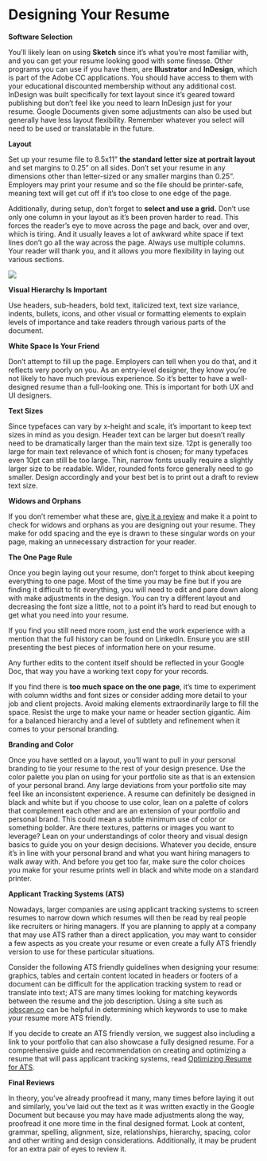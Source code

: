 # Designing Your Resume

**Software Selection**

You’ll likely lean on using **Sketch** since it’s what you’re most familiar with, and you can get your resume looking good with some finesse. Other programs you can use if you have them, are **Illustrator** and **InDesign**, which is part of the Adobe CC applications. You should have access to them with your educational discounted membership without any additional cost. InDesign was built specifically for text layout since it’s geared toward publishing but don’t feel like you need to learn InDesign just for your resume. Google Documents given some adjustments can also be used but generally have less layout flexibility. Remember whatever you select will need to be used or translatable in the future. 

**Layout**

Set up your resume file to 8.5x11” **the standard letter size at portrait layout** and set margins to 0.25” on all sides. Don’t set your resume in any dimensions other than letter-sized or any smaller margins than 0.25”. Employers may print your resume and so the file should be printer-safe, meaning text will get cut off if it’s too close to one edge of the page. 

Additionally, during setup, don’t forget to **select and use a grid.** Don’t use only one column in your layout as it’s been proven harder to read. This forces the reader’s eye to move across the page and back, over and over, which is tiring. And it usually leaves a lot of awkward white space if text lines don’t go all the way across the page. Always use multiple columns. Your reader will thank you, and it allows you more flexibility in laying out various sections.

<img src=”https://curriculum-content.s3.amazonaws.com/design/phase6/One-Column-Resume-Example.png”>

**Visual Hierarchy Is Important**

Use headers, sub-headers, bold text, italicized text, text size variance, indents, bullets, icons, and other visual or formatting elements to explain levels of importance and take readers through various parts of the document.

**White Space Is Your Friend**

Don’t attempt to fill up the page. Employers can tell when you do that, and it reflects very poorly on you. As an entry-level designer, they know you’re not likely to have much previous experience. So it’s better to have a well-designed resume than a full-looking one. This is important for both UX and UI designers.

**Text Sizes**

Since typefaces can vary by x-height and scale, it’s important to keep text sizes in mind as you design. Header text can be larger but doesn’t really need to be dramatically larger than the main text size. 12pt is generally too large for main text relevance of which font is chosen; for many typefaces even 10pt can still be too large. Thin, narrow fonts usually require a slightly larger size to be readable. Wider, rounded fonts force generally need to go smaller. Design accordingly and your best bet is to print out a draft to review text size.

**Widows and Orphans**

If you don’t remember what these are, [give it a review](https://www.wikiwand.com/en/Widows_and_orphans) and make it a point to check for widows and orphans as you are designing out your resume. They make for odd spacing and the eye is drawn to these singular words on your page, making an unnecessary distraction for your reader.

**The One Page Rule**

Once you begin laying out your resume, don’t forget to think about keeping everything to one page. Most of the time you may be fine but if you are finding it difficult to fit everything, you will need to edit and pare down along with make adjustments in the design. You can try a different layout and decreasing the font size a little, not to a point it’s hard to read but enough to get what you need into your resume. 

If you find you still need more room, just end the work experience with a mention that the full history can be found on LinkedIn. Ensure you are still presenting the best pieces of information here on your resume. 

Any further edits to the content itself should be reflected in your Google Doc, that way you have a working text copy for your records. 

If you find there is **too much space on the one page**, it’s time to experiment with column widths and font sizes or consider adding more detail to your job and client projects. Avoid making elements extraordinarily large to fill the space. Resist the urge to make your name or header section gigantic. Aim for a balanced hierarchy and a level of subtlety and refinement when it comes to your personal branding.

**Branding and Color**

Once you have settled on a layout, you’ll want to pull in your personal branding to tie your resume to the rest of your design presence. Use the color palette you plan on using for your portfolio site as that is an extension of your personal brand. Any large deviations from your portfolio site may feel like an inconsistent experience. A resume can definitely be designed in black and white but if you choose to use color, lean on a palette of colors that complement each other and are an extension of your portfolio and personal brand. This could mean a subtle minimum use of color or something bolder. Are there textures, patterns or images you want to leverage? Lean on your understandings of color theory and visual design basics to guide you on your design decisions. Whatever you decide, ensure it’s in line with your personal brand and what you want hiring managers to walk away with. And before you get too far, make sure the color choices you make for your resume prints well in black and white mode on a standard printer. 

**Applicant Tracking Systems (ATS)**

Nowadays, larger companies are using applicant tracking systems to screen resumes to narrow down which resumes will then be read by real people like recruiters or hiring managers. If you are planning to apply at a company that may use ATS rather than a direct application, you may want to consider a few aspects as you create your resume or even create a fully ATS friendly version to use for these particular situations.

Consider the following ATS friendly guidelines when designing your resume: graphics, tables and certain content located in headers or footers of a document can be difficult for the application tracking system to read or translate into text; ATS are many times looking for matching keywords between the resume and the job description. Using a site such as [jobscan.co](https://www.jobscan.co/) can be helpful in determining which keywords to use to make your resume more ATS friendly.

If you decide to create an ATS friendly version, we suggest also including a link to your portfolio that can also showcase a fully designed resume. For a comprehensive guide and recommendation on creating and optimizing a resume that will pass applicant tracking systems, read [Optimizing Resume for ATS](https://docs.google.com/document/d/1r7fSSJOFFiGy9FdatgILCAV5QQogwtdOS91kfORZxwA/edit).

**Final Reviews**

In theory, you’ve already proofread it many, many times before laying it out and similarly, you’ve laid out the text as it was written exactly in the Google Document but because you may have made adjustments along the way, proofread it one more time in the final designed format. Look at content, grammar, spelling, alignment, size, relationships, hierarchy, spacing, color and other writing and design considerations. Additionally, it may be prudent for an extra pair of eyes to review it.


